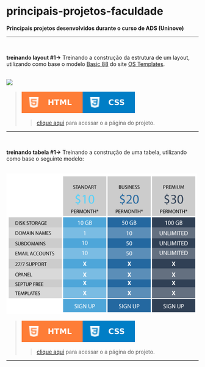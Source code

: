 # principais-projetos-faculdade
 **Principais projetos desenvolvidos durante o curso de ADS (Uninove)**
<hr/>
<br/>
 
 **treinando layout #1→** Treinando a construção da estrutura de um layout, utilizando como base o modelo [Basic 88](https://www.os-templates.com/free-basic-html5-templates/basic-88) do site [OS Templates](https://www.os-templates.com/).
 
 <br/>
 
 <img src="https://www.os-templates.com/website-templates/template-demos/free-basic-html5-templates/basic-88/thumb.jpg" width="500px">
  
 <br/>
 
> ![](../images/html.svg)![](../images/css.svg) 
>> [clique aqui](./treinando-layout-001/index.html) para acessar o a página do projeto.

<hr/>
<br/>

 **treinando tabela #1→** Treinando a construção de uma tabela, utilizando como base o seguinte modelo:
 
 <br/>
 
 <img src="treinando-tabela-001/images/modelo-tabela.png" width="500px"> 
 
 <br/>

> ![](../images/html.svg)![](../images/css.svg) 
>> [clique aqui](./treinando-tabela-001/index.html) para acessar o a página do projeto.

<hr/>
<br/>
